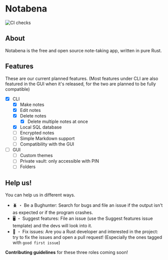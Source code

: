 # Notabena
![CI checks](https://github.com/thatfrogdev/notabena/actions/workflows/ci-checks.yml/badge.svg)

## About
Notabena is the free and open source note-taking app, written in pure Rust.

## Features
These are our current planned features. (Most features under CLI are also featured in the GUI when it's released, for the two are planned to be fully compatible)

- [x] CLI
  - [x] Make notes
  - [x] Edit notes
  - [x] Delete notes
    - [x] Delete multiple notes at once
  - [x] Local SQL database
  - [ ] Encrypted notes
  - [ ] Simple Markdown support
  - [ ] Compatibility with the GUI
- [ ] GUI
  - [ ] Custom themes
  - [ ] Private vault: only accessible with PIN
  - [ ] Folders

## Help us!
You can help us in different ways.
- 🪲 ・ Be a Bughunter: Search for bugs and file an issue if the output isn't as expected or if the program crashes.
- 🖥️ ・ Suggest features: File an issue (use the Suggest features issue template) and the devs will look into it.
- 🧹 ・ Fix issues: Are you a Rust developer and interested in the project: try to fix the issues and open a pull request! (Especially the ones tagged with `good first issue`)

**Contributing guidelines** for these three roles coming soon!
